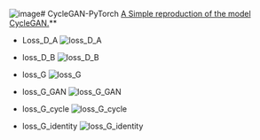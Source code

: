 ![image](https://github.com/Dingkun0817/CycleGAN-PyTorch/assets/91831067/6ef2fef4-c253-4728-8bac-b9a224adceef)# CycleGAN-PyTorch
[A Simple reproduction of the model CycleGAN.](https://blog.csdn.net/m0_51339444/article/details/133587555)** 

- Loss_D_A
![loss_D_A](https://img-blog.csdnimg.cn/edc400b3b56f4e0d8e13c2f8ff4a0e83.png)

- loss_D_B
![loss_D_B](https://img-blog.csdnimg.cn/36c0e298266c48de924cd0a9f583b1ce.png)

- loss_G
![loss_G](https://img-blog.csdnimg.cn/34356c6742fe4e81842402be0f905df1.png)

- loss_G_GAN
![loss_G_GAN](https://img-blog.csdnimg.cn/adb6271a8b65404ebeb5d38752aa2f0b.png)

- loss_G_cycle
![loss_G_cycle](https://img-blog.csdnimg.cn/740f156e97e2455e9277fb968143fed1.png)

- loss_G_identity
![loss_G_identity](https://img-blog.csdnimg.cn/af677276585d43a380e4f97bd2f08886.png)
